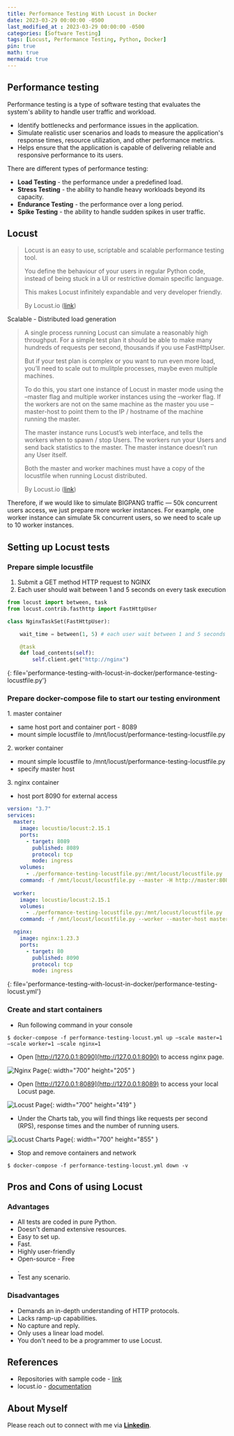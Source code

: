 ```yaml
---
title: Performance Testing With Locust in Docker
date: 2023-03-29 00:00:00 -0500
last_modified_at : 2023-03-29 00:00:00 -0500
categories: [Software Testing]
tags: [Locust, Performance Testing, Python, Docker]
pin: true
math: true
mermaid: true
---
```


## Performance testing

Performance testing is a type of software testing that evaluates the system's ability to handle user traffic and workload.

- Identify bottlenecks and performance issues in the application.
- Simulate realistic user scenarios and loads to measure the application's response times, resource utilization, and other performance metrics.
- Helps ensure that the application is capable of delivering reliable and responsive performance to its users.

There are different types of performance testing:

- **Load Testing** - the performance under a predefined load.
- **Stress Testing** - the ability to handle heavy workloads beyond its capacity.
- **Endurance Testing** - the performance over a long period.
- **Spike Testing** - the ability to handle sudden spikes in user traffic.

## Locust

> Locust is an easy to use, scriptable and scalable performance testing tool.
>
> You define the behaviour of your users in regular Python code, instead of being stuck in a UI or restrictive domain specific language.
>
> This makes Locust infinitely expandable and very developer friendly.
>
> By Locust.io ([link](https://docs.locust.io/en/stable/what-is-locust.html#what-is-locust))

Scalable - Distributed load generation

> A single process running Locust can simulate a reasonably high throughput. For a simple test plan it should be able to make many hundreds of requests per second, thousands if you use FastHttpUser.
>
> But if your test plan is complex or you want to run even more load, you’ll need to scale out to mulitple processes, maybe even multiple machines.
>
> To do this, you start one instance of Locust in master mode using the –master flag and multiple worker instances using the –worker flag. If the workers are not on the same machine as the master you use –master-host to point them to the IP / hostname of the machine running the master.
>
> The master instance runs Locust’s web interface, and tells the workers when to spawn / stop Users. The workers run your Users and send back statistics to the master. The master instance doesn’t run any User itself.
> 
> Both the master and worker machines must have a copy of the locustfile when running Locust distributed.
> 
> By Locust.io ([link](https://docs.locust.io/en/stable/running-distributed.html#distributed-load-generation))

Therefore, if we would like to simulate BIGPANG traffic — 50k concurrent users access, we just prepare more worker instances. For example, one worker instance can simulate 5k concurrent users, so we need to scale up to 10 worker instances.

## Setting up Locust tests

### Prepare simple locustfile

1. Submit a GET method HTTP request to NGINX
2. Each user should wait between 1 and 5 seconds on every task execution

```python
from locust import between, task
from locust.contrib.fasthttp import FastHttpUser

class NginxTaskSet(FastHttpUser):

    wait_time = between(1, 5) # each user wait between 1 and 5 seconds between evey task execution

    @task
    def load_contents(self):
        self.client.get("http://nginx")
```
{: file='performance-testing-with-locust-in-docker/performance-testing-locustfile.py'}

### Prepare docker-compose file to start our testing environment

1\. master container

- same host port and container port - 8089
- mount simple locustfile to /mnt/locust/performance-testing-locustfile.py

2\. worker container

- mount simple locustfile to /mnt/locust/performance-testing-locustfile.py
- specify master host

3\. nginx container

- host port 8090 for external access

```yml
version: "3.7"
services:
  master:
    image: locustio/locust:2.15.1
    ports:
      - target: 8089
        published: 8089
        protocol: tcp
        mode: ingress
    volumes:
      - ./performance-testing-locustfile.py:/mnt/locust/locustfile.py
    command: -f /mnt/locust/locustfile.py --master -H http://master:8089
  
  worker:
    image: locustio/locust:2.15.1
    volumes:
      - ./performance-testing-locustfile.py:/mnt/locust/locustfile.py
    command: -f /mnt/locust/locustfile.py --worker --master-host master

  nginx:
    image: nginx:1.23.3
    ports:
      - target: 80
        published: 8090
        protocol: tcp
        mode: ingress
```
{: file='performance-testing-with-locust-in-docker/performance-testing-locust.yml'}

### Create and start containers

- Run following command in your console

```console
$ docker-compose -f performance-testing-locust.yml up –scale master=1 –scale worker=1 –scale nginx=1
```

- Open [http://127.0.0.1:8090](http://127.0.0.1:8090) to access nginx page.

![Nginx Page](/public/images/20230329/nginx_page.png){: width="700" height="205" }

- Open [http://127.0.0.1:8089](http://127.0.0.1:8089) to access your local Locust page.

![Locust Page](/public/images/20230329/locust_page.png){: width="700" height="419" }

- Under the Charts tab, you will find things like requests per second (RPS), response times and the number of running users.

![Locust Charts Page](/public/images/20230329/locust_charts_page.png){: width="700" height="855" }

- Stop and remove containers and network

```console
$ docker-compose -f performance-testing-locust.yml down -v
```

## Pros and Cons of using Locust

### Advantages

- All tests are coded in pure Python.
- Doesn't demand extensive resources.
- Easy to set up.
- Fast.
- Highly user-friendly
- Open-source - Free $$$$.
- Test any scenario.

### Disadvantages

- Demands an in-depth understanding of HTTP protocols.
- Lacks ramp-up capabilities.
- No capture and reply.
- Only uses a linear load model.
- You don't need to be a programmer to use Locust.

## References

- Repositories with sample code - [link](https://github.com/jasonlws/performance-testing-with-locust-in-docker)
- locust.io - [documentation](https://locust.io/)

## About Myself

Please reach out to connect with me via [**Linkedin**](https://www.linkedin.com/in/jasonlws).